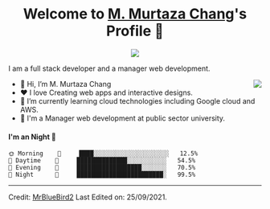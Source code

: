 <p align="center">
  <h1 align="center">Welcome to <a href="https://github.com/muhammadmurtaza">M. Murtaza Chang</a>'s Profile 👋</h1>
</p>


<p align="center">
  <a align="center" href="https://github.com/DenverCoder1/readme-typing-svg"><img src="https://readme-typing-svg.herokuapp.com?&font=IBM+Plex+Sans&color=F72EE2&size=25&lines=Welcome+to+my+GitHub+Profile!;I'm+a+fullstack+developer;I'm+a+dreamer;" /></a>
</p>
<p>I am a full stack developer and a manager web development.</p>
<img align="right" src="https://media.giphy.com/media/M9gbBd9nbDrOTu1Mqx/giphy.gif">
<ul>
  <li>👋 Hi, I’m M. Murtaza Chang</li>
  <li>❤️ I love Creating web apps and interactive designs.</li>
  <li>🌱 I’m currently learning cloud technologies including Google cloud and AWS.</li>
  <li>💼 I'm a Manager web development at public sector university.</li>
</ul>


#### I'm an Night 🦉
```text
🌞 Morning    🪫     ████░░░░░░░░░░░░░░░░░░░░░   12.5% 
🌆 Daytime    🪫     ██████████████░░░░░░░░░░░   54.5% 
🌃 Evening    🔋     ██████████████████░░░░░░░   70.5% 
🌙 Night      🔋     ████████████████████████░   99.5%
```

------
Credit: [MrBlueBird2](https://github.com/MrBlueBird2)
Last Edited on: 25/09/2021.
